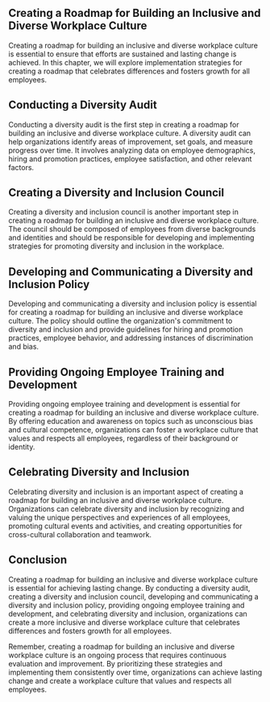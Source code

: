 
Creating a Roadmap for Building an Inclusive and Diverse Workplace Culture
--------------------------------------------------------------------------

Creating a roadmap for building an inclusive and diverse workplace culture is essential to ensure that efforts are sustained and lasting change is achieved. In this chapter, we will explore implementation strategies for creating a roadmap that celebrates differences and fosters growth for all employees.

Conducting a Diversity Audit
----------------------------

Conducting a diversity audit is the first step in creating a roadmap for building an inclusive and diverse workplace culture. A diversity audit can help organizations identify areas of improvement, set goals, and measure progress over time. It involves analyzing data on employee demographics, hiring and promotion practices, employee satisfaction, and other relevant factors.

Creating a Diversity and Inclusion Council
------------------------------------------

Creating a diversity and inclusion council is another important step in creating a roadmap for building an inclusive and diverse workplace culture. The council should be composed of employees from diverse backgrounds and identities and should be responsible for developing and implementing strategies for promoting diversity and inclusion in the workplace.

Developing and Communicating a Diversity and Inclusion Policy
-------------------------------------------------------------

Developing and communicating a diversity and inclusion policy is essential for creating a roadmap for building an inclusive and diverse workplace culture. The policy should outline the organization's commitment to diversity and inclusion and provide guidelines for hiring and promotion practices, employee behavior, and addressing instances of discrimination and bias.

Providing Ongoing Employee Training and Development
---------------------------------------------------

Providing ongoing employee training and development is essential for creating a roadmap for building an inclusive and diverse workplace culture. By offering education and awareness on topics such as unconscious bias and cultural competence, organizations can foster a workplace culture that values and respects all employees, regardless of their background or identity.

Celebrating Diversity and Inclusion
-----------------------------------

Celebrating diversity and inclusion is an important aspect of creating a roadmap for building an inclusive and diverse workplace culture. Organizations can celebrate diversity and inclusion by recognizing and valuing the unique perspectives and experiences of all employees, promoting cultural events and activities, and creating opportunities for cross-cultural collaboration and teamwork.

Conclusion
----------

Creating a roadmap for building an inclusive and diverse workplace culture is essential for achieving lasting change. By conducting a diversity audit, creating a diversity and inclusion council, developing and communicating a diversity and inclusion policy, providing ongoing employee training and development, and celebrating diversity and inclusion, organizations can create a more inclusive and diverse workplace culture that celebrates differences and fosters growth for all employees.

Remember, creating a roadmap for building an inclusive and diverse workplace culture is an ongoing process that requires continuous evaluation and improvement. By prioritizing these strategies and implementing them consistently over time, organizations can achieve lasting change and create a workplace culture that values and respects all employees.
